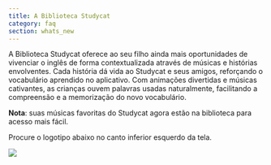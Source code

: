 ```yaml
---
title: A Biblioteca Studycat
category: faq
section: whats_new
---
```

A Biblioteca Studycat oferece ao seu filho ainda mais oportunidades de vivenciar o inglês de forma contextualizada através de músicas e histórias envolventes. Cada história dá vida ao Studycat e seus amigos, reforçando o vocabulário aprendido no aplicativo. Com animações divertidas e músicas cativantes, as crianças ouvem palavras usadas naturalmente, facilitando a compreensão e a memorização do novo vocabulário.

**Nota**: suas músicas favoritas do Studycat agora estão na biblioteca para acesso mais fácil.

Procure o logotipo abaixo no canto inferior esquerdo da tela.

![](https://help.studycat.com/hc/article_attachments/40392062985497)